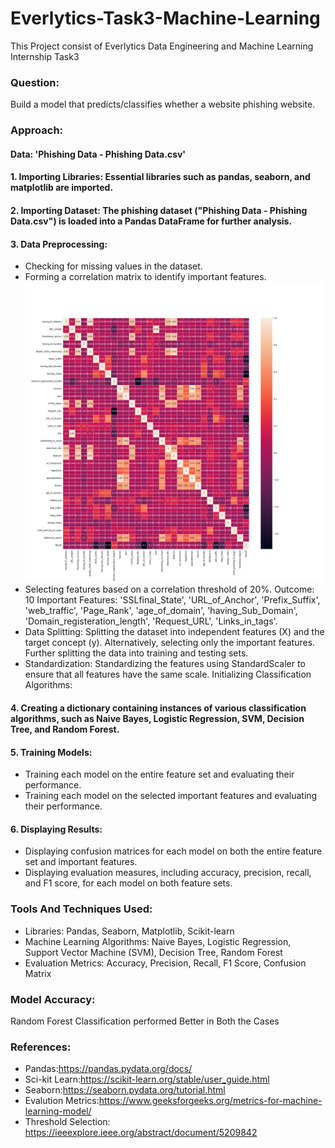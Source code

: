 # Everlytics-Task3-Machine-Learning
 This Project consist of Everlytics Data Engineering and Machine Learning Internship Task3
 ### Question:
Build a model that predicts/classifies whether a website phishing website.

### Approach:
#### Data: 'Phishing Data - Phishing Data.csv'

#### 1. Importing Libraries: Essential libraries such as pandas, seaborn, and matplotlib are imported.

#### 2. Importing Dataset: The phishing dataset ("Phishing Data - Phishing Data.csv") is loaded into a Pandas DataFrame for further analysis.

#### 3. Data Preprocessing:
* Checking for missing values in the dataset.
* Forming a correlation matrix to identify important features.
  ![Correlation Matrix](https://github.com/mehtashreyans3602/Everlytics-Task3-Machine-Learning/raw/main/CorrelationMatrix.png)
* Selecting features based on a correlation threshold of 20%.
  Outcome: 10 Important Features: 'SSLfinal_State', 'URL_of_Anchor', 'Prefix_Suffix', 'web_traffic', 'Page_Rank', 'age_of_domain', 'having_Sub_Domain', 'Domain_registeration_length', 'Request_URL', 'Links_in_tags'.
* Data Splitting:
Splitting the dataset into independent features (X) and the target concept (y).
Alternatively, selecting only the important features.
Further splitting the data into training and testing sets.
* Standardization:
Standardizing the features using StandardScaler to ensure that all features have the same scale.
Initializing Classification Algorithms:

#### 4. Creating a dictionary containing instances of various classification algorithms, such as Naive Bayes, Logistic Regression, SVM, Decision Tree, and Random Forest.
#### 5. Training Models:

* Training each model on the entire feature set and evaluating their performance.
* Training each model on the selected important features and evaluating their performance.
#### 6. Displaying Results:
* Displaying confusion matrices for each model on both the entire feature set and important features.
* Displaying evaluation measures, including accuracy, precision, recall, and F1 score, for each model on both feature sets.
### Tools And Techniques Used:
* Libraries: Pandas, Seaborn, Matplotlib, Scikit-learn
* Machine Learning Algorithms: Naive Bayes, Logistic Regression, Support Vector Machine (SVM), Decision Tree, Random Forest
* Evaluation Metrics: Accuracy, Precision, Recall, F1 Score, Confusion Matrix
### Model Accuracy:
Random Forest Classification performed Better in Both the Cases

### References:
* Pandas:https://pandas.pydata.org/docs/
* Sci-kit Learn:https://scikit-learn.org/stable/user_guide.html
* Seaborn:https://seaborn.pydata.org/tutorial.html
* Evalution Metrics:https://www.geeksforgeeks.org/metrics-for-machine-learning-model/
* Threshold Selection: https://ieeexplore.ieee.org/abstract/document/5209842

